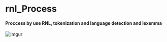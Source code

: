 # rnl_Process
#### Proccess by use RNL, tokenization and language detection and lexemma

![imgur](https://i.imgur.com/WtvwzTd.png)
